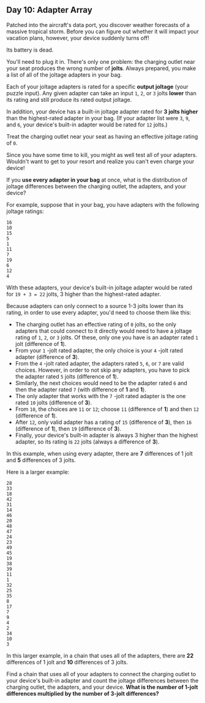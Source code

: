 ## Day 10: Adapter Array

Patched into the aircraft's data port, you discover weather forecasts of a massive tropical storm. Before you can figure out whether it will impact your vacation plans, however, your device suddenly turns off!

Its battery is dead.

You'll need to plug it in. There's only one problem: the charging outlet near your seat produces the wrong number of **jolts**. Always prepared, you make a list of all of the joltage adapters in your bag.

Each of your joltage adapters is rated for a specific **output joltage** (your puzzle input). Any given adapter can take an input ```1```, ```2```, or ```3``` jolts **lower** than its rating and still produce its rated output joltage.

In addition, your device has a built-in joltage adapter rated for **3 jolts higher** than the highest-rated adapter in your bag. (If your adapter list were ```3```, ```9```, and ```6```, your device's built-in adapter would be rated for ```12``` jolts.)

Treat the charging outlet near your seat as having an effective joltage rating of ```0```.

Since you have some time to kill, you might as well test all of your adapters. Wouldn't want to get to your resort and realize you can't even charge your device!

If you **use every adapter in your bag** at once, what is the distribution of joltage differences between the charging outlet, the adapters, and your device?

For example, suppose that in your bag, you have adapters with the following joltage ratings:

```
16
10
15
5
1
11
7
19
6
12
4
```

With these adapters, your device's built-in joltage adapter would be rated for ```19 + 3 = 22``` jolts, 3 higher than the highest-rated adapter.

Because adapters can only connect to a source 1-3 jolts lower than its rating, in order to use every adapter, you'd need to choose them like this:

* The charging outlet has an effective rating of ```0``` jolts, so the only adapters that could connect to it directly would need to have a joltage rating of ```1```, ```2```, or ```3``` jolts. Of these, only one you have is an adapter rated ```1``` jolt (difference of **1**).
* From your ```1``` -jolt rated adapter, the only choice is your ```4``` -jolt rated adapter (difference of **3**).
* From the ```4``` -jolt rated adapter, the adapters rated ```5```, ```6```, or ```7``` are valid choices. However, in order to not skip any adapters, you have to pick the adapter rated ```5``` jolts (difference of **1**).
* Similarly, the next choices would need to be the adapter rated ```6``` and then the adapter rated ```7``` (with difference of **1** and **1**).
* The only adapter that works with the ```7``` -jolt rated adapter is the one rated ```10``` jolts (difference of **3**).
* From ```10```, the choices are ```11``` or ```12```; choose ```11``` (difference of **1**) and then ```12``` (difference of **1**).
* After ```12```, only valid adapter has a rating of ```15``` (difference of **3**), then ```16``` (difference of **1**), then ```19``` (difference of **3**).
* Finally, your device's built-in adapter is always 3 higher than the highest adapter, so its rating is ```22``` jolts (always a difference of **3**).

In this example, when using every adapter, there are **7** differences of 1 jolt and **5** differences of 3 jolts.

Here is a larger example:

```
28
33
18
42
31
14
46
20
48
47
24
23
49
45
19
38
39
11
1
32
25
35
8
17
7
9
4
2
34
10
3
```

In this larger example, in a chain that uses all of the adapters, there are **22** differences of 1 jolt and **10** differences of 3 jolts.

Find a chain that uses all of your adapters to connect the charging outlet to your device's built-in adapter and count the joltage differences between the charging outlet, the adapters, and your device. **What is the number of 1-jolt differences multiplied by the number of 3-jolt differences?**